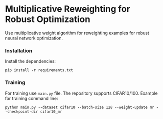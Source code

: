 # Multiplicative Reweighting for Robust Optimization

Use multiplicative weight algorithm for reweighting examples for robust neural network optimization.

### Installation
Install the dependencies:
~~~~
pip install -r requirements.txt
~~~~
### Training
For training use `main.py` file. The repository supports CIFAR10/100.
Example for training command line:
~~~~
python main.py --dataset cifar10 --batch-size 128 --weight-update mr --checkpoint-dir cifar10_mr
~~~~ 

